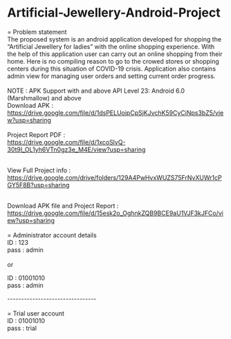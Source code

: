 # Artificial-Jewellery-Android-Project
= Problem statement  <br> 
The proposed system is an android application developed for shopping the “Artificial Jewellery for ladies” with the online shopping experience. With the help of this application user can carry out an online shopping from their home. Here is no compiling reason to go to the crowed stores or shopping centers during this situation of COVID-19 crisis. Application also contains admin view for managing user orders and setting current order progress.
<br><br>
NOTE : APK Support with and above API Level 23: Android 6.0 (Marshmallow) and above <br>
Download APK : <br>
https://drive.google.com/file/d/1dsPELUoipCpSjKJvchK59CyCiNps3bZ5/view?usp=sharing
<br><br>
Project Report PDF : <br>
https://drive.google.com/file/d/1xcoSlvQ-30t9I_OL1yh6VTn0gz3e_M4E/view?usp=sharing
<br><br>

View Full Project info :<br>
https://drive.google.com/drive/folders/129A4PwHvxWUZS75FrNvXUWr1cPGY5F8B?usp=sharing
<br><br>

Download APK file and Project Report :<br>
https://drive.google.com/file/d/15esk2o_OghnkZQB9BCE9aU1VJF3kJFCo/view?usp=sharing
<br><br>
= Administrator account details 
<br>
ID : 123 <br>
pass : admin<br>
<br>
or <br>

ID : 01001010<br>
pass : admin <br>

--------------------------------<br>
<br>
= Trial user account <br>
ID : 01001010 <br>
pass : trial <br>
